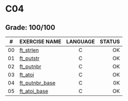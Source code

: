 # C04

## Grade: 100/100

|#	|EXERCISE NAME	                      |LANGUAGE	|STATUS		
|:-:|:--								                  |:-:		  |--:			
|00 |[ft_strlen](./ex00)                  |C        |OK
|01 |[ft_putstr](./ex01)                  |C        |OK
|02 |[ft_putnbr](./ex02)                  |C        |OK
|03 |[ft_atoi](./ex03)                    |C        |OK
|04 |[ft_putnbr_base](./ex04)             |C        |0K
|05 |[ft_atoi_base](./ex05)               |C        |OK
